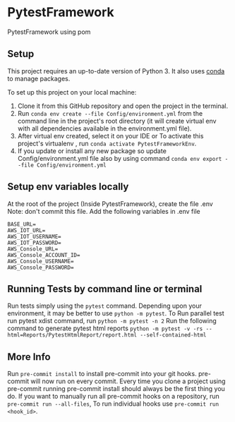 # PytestFramework
 PytestFramework using pom

## Setup
This project requires an up-to-date version of Python 3.
It also uses [conda](https://docs.conda.io) to manage packages.

To set up this project on your local machine:
1. Clone it from this GitHub repository and open the project in the terminal.
2. Run `conda env create --file Config/environment.yml` from the command line in the project's root directory (it will create virtual env with all dependencies available in the environment.yml file).
3. After virtual env created, select it on your IDE or To activate this project's virtualenv , run `conda activate PytestFrameworkEnv`.
4. If you update or install any new package so update Config/environment.yml file also by using command `conda env export --file Config/environment.yml`

## Setup env variables locally
At the root of the project (Inside PytestFramework), create the file .env Note: don't commit this file.
Add the following variables in .env file
```
BASE_URL=
AWS_IOT_URL=
AWS_IOT_USERNAME=
AWS_IOT_PASSWORD=
AWS_Console_URL=
AWS_Console_ACCOUNT_ID=
AWS_Console_USERNAME=
AWS_Console_PASSWORD=
```


## Running Tests by command line or terminal
Run tests simply using the `pytest` command.
Depending upon your environment, it may be better to use `python -m pytest`.
To Run parallel test run pytest xdist command, run `python -m pytest -n 2`
Run the following command to generate pytest html reports `python -m pytest -v -rs --html=Reports/PytestHtmlReport/report.html --self-contained-html`

## More Info

Run `pre-commit install` to install pre-commit into your git hooks. pre-commit will now run on every commit. Every time you clone a project using pre-commit running pre-commit install should always be the first thing you do.
If you want to manually run all pre-commit hooks on a repository, run `pre-commit run --all-files`, To run individual hooks use `pre-commit run <hook_id>`.




